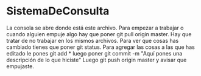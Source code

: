 # SistemaDeConsulta

La consola se abre donde está este archivo. Para empezar a trabajar o cuando alguien empuje algo hay que poner git pull origin master. Hay que tratar de no trabajar en los mismos archivos. Para ver que cosas has cambiado tienes que poner git status. Para agregar las cosas a las que has editado le pones git add * luego poner git commit -m "Aquí pones una descripción de lo que hiciste" Luego git push origin master y avisar que empujaste.
